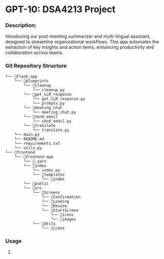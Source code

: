 # GPT-10: DSA4213 Project

### Description:
Introducing our post-meeting summarizer and multi-lingual assistant, designed to streamline organizational workflows. This app automates the extraction of key insights and action items, enhancing productivity and collaboration across teams. 

### Git Repository Structure
```
└── 📁Flask_app
    └── 📁blueprints
        └── 📁cleanup
            └── cleanup.py
        └── 📁get_LLM_response
            └── get_LLM_response.py
            └── prompts.py
        └── 📁meeting_chat
            └── meeting_chat.py
        └── 📁send_email
            └── send_email.py
        └── 📁translate
            └── translate.py
    └── main.py
    └── README.md
    └── requirements.txt
    └── utils.py
└── 📁frontend
    └── 📁frontend-app
        └── 📁.yarn
        └── 📁index
            └── index.py
            └── 📁templates
                └── 📁index
        └── 📁public
        └── 📁src
            └── 📁Screens
                └── 📁Confirmation
                └── 📁Loading
                └── 📁Review
                └── 📁StartScreen
                    └── 📁icons
                    └── 📁images
            └── 📁Utils
                └── 📁icons
```

### Usage
1. 
